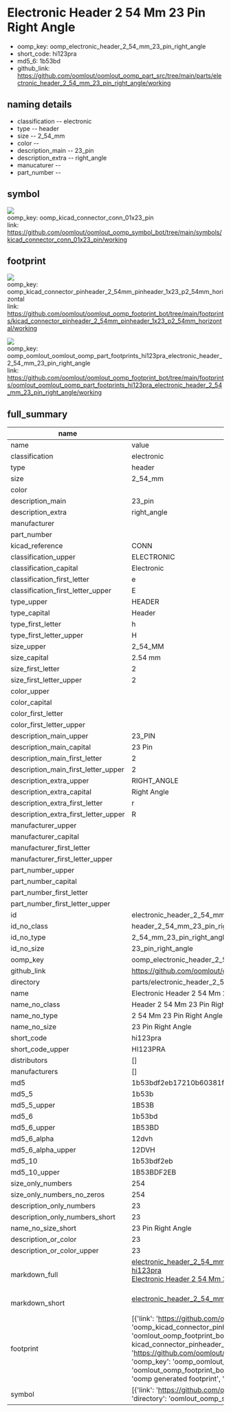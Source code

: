 # Electronic Header 2 54 Mm 23 Pin Right Angle

  
* oomp_key: oomp_electronic_header_2_54_mm_23_pin_right_angle 
* short_code: hi123pra
* md5_6: 1b53bd  
* github_link: https://github.com/oomlout/oomlout_oomp_part_src/tree/main/parts/electronic_header_2_54_mm_23_pin_right_angle/working  
## naming details
* classification -- electronic
* type -- header
* size -- 2_54_mm
* color -- 
* description_main -- 23_pin
* description_extra -- right_angle
* manucaturer -- 
* part_number -- 



## symbol

![](symbol/{index}/working/working_600.png)  
oomp_key: oomp_kicad_connector_conn_01x23_pin  
link: https://github.com/oomlout/oomlout_oomp_symbol_bot/tree/main/symbols/kicad_connector_conn_01x23_pin/working  

## footprint

![](footprint/{index}/working/working_600.png)  
oomp_key: oomp_kicad_connector_pinheader_2_54mm_pinheader_1x23_p2_54mm_horizontal  
link: https://github.com/oomlout/oomlout_oomp_footprint_bot/tree/main/footprints/kicad_connector_pinheader_2_54mm_pinheader_1x23_p2_54mm_horizontal/working  

![](footprint/{index}/working/working_600.png)  
oomp_key: oomp_oomlout_oomlout_oomp_part_footprints_hi123pra_electronic_header_2_54_mm_23_pin_right_angle  
link: https://github.com/oomlout/oomlout_oomp_footprint_bot/tree/main/footprints/oomlout_oomlout_oomp_part_footprints_hi123pra_electronic_header_2_54_mm_23_pin_right_angle/working  

## full_summary
| name | value | 
| --- | --- | 
| name | value | 
| classification | electronic | 
| type | header | 
| size | 2_54_mm | 
| color |  | 
| description_main | 23_pin | 
| description_extra | right_angle | 
| manufacturer |  | 
| part_number |  | 
| kicad_reference | CONN | 
| classification_upper | ELECTRONIC | 
| classification_capital | Electronic | 
| classification_first_letter | e | 
| classification_first_letter_upper | E | 
| type_upper | HEADER | 
| type_capital | Header | 
| type_first_letter | h | 
| type_first_letter_upper | H | 
| size_upper | 2_54_MM | 
| size_capital | 2.54 mm | 
| size_first_letter | 2 | 
| size_first_letter_upper | 2 | 
| color_upper |  | 
| color_capital |  | 
| color_first_letter |  | 
| color_first_letter_upper |  | 
| description_main_upper | 23_PIN | 
| description_main_capital | 23 Pin | 
| description_main_first_letter | 2 | 
| description_main_first_letter_upper | 2 | 
| description_extra_upper | RIGHT_ANGLE | 
| description_extra_capital | Right Angle | 
| description_extra_first_letter | r | 
| description_extra_first_letter_upper | R | 
| manufacturer_upper |  | 
| manufacturer_capital |  | 
| manufacturer_first_letter |  | 
| manufacturer_first_letter_upper |  | 
| part_number_upper |  | 
| part_number_capital |  | 
| part_number_first_letter |  | 
| part_number_first_letter_upper |  | 
| id | electronic_header_2_54_mm_23_pin_right_angle | 
| id_no_class | header_2_54_mm_23_pin_right_angle | 
| id_no_type | 2_54_mm_23_pin_right_angle | 
| id_no_size | 23_pin_right_angle | 
| oomp_key | oomp_electronic_header_2_54_mm_23_pin_right_angle | 
| github_link | https://github.com/oomlout/oomlout_oomp_part_src/tree/main/parts/electronic_header_2_54_mm_23_pin_right_angle/working | 
| directory | parts/electronic_header_2_54_mm_23_pin_right_angle | 
| name | Electronic Header 2 54 Mm 23 Pin Right Angle | 
| name_no_class | Header 2 54 Mm 23 Pin Right Angle | 
| name_no_type | 2 54 Mm 23 Pin Right Angle | 
| name_no_size | 23 Pin Right Angle | 
| short_code | hi123pra | 
| short_code_upper | HI123PRA | 
| distributors | [] | 
| manufacturers | [] | 
| md5 | 1b53bdf2eb17210b60381f62df54cc57 | 
| md5_5 | 1b53b | 
| md5_5_upper | 1B53B | 
| md5_6 | 1b53bd | 
| md5_6_upper | 1B53BD | 
| md5_6_alpha | 12dvh | 
| md5_6_alpha_upper | 12DVH | 
| md5_10 | 1b53bdf2eb | 
| md5_10_upper | 1B53BDF2EB | 
| size_only_numbers | 254 | 
| size_only_numbers_no_zeros | 254 | 
| description_only_numbers | 23 | 
| description_only_numbers_short | 23 | 
| name_no_size_short | 23 Pin Right Angle | 
| description_or_color | 23 | 
| description_or_color_upper | 23 | 
| markdown_full | [electronic_header_2_54_mm_23_pin_right_angle](https://github.com/oomlout/oomlout_oomp_part_src/tree/main/parts/electronic_header_2_54_mm_23_pin_right_angle/working)<br>[hi123pra](https://github.com/oomlout/oomlout_oomp_part_src/tree/main/parts/electronic_header_2_54_mm_23_pin_right_angle/working)<br>[Electronic Header 2 54 Mm 23 Pin Right Angle](https://github.com/oomlout/oomlout_oomp_part_src/tree/main/parts/electronic_header_2_54_mm_23_pin_right_angle/working)<br><br> | 
| markdown_short | [electronic_header_2_54_mm_23_pin_right_angle](https://github.com/oomlout/oomlout_oomp_part_src/tree/main/parts/electronic_header_2_54_mm_23_pin_right_angle/working)<br><br> | 
| footprint | [{'link': 'https://github.com/oomlout/oomlout_oomp_footprint_bot/tree/main/foootprntss/kicad_connector_pinheader_2_54mm_pinheader_1x23_p2_54mm_horizontal', 'oomp_key': 'oomp_kicad_connector_pinheader_2_54mm_pinheader_1x23_p2_54mm_horizontal', 'directory': 'oomlout_oomp_footprint_bot/footprints/kicad_connector_pinheader_2_54mm_pinheader_1x23_p2_54mm_horizontal//working/working.kicad_mod', 'note': 'source footprint kicad_connector_pinheader_2_54mm_pinheader_1x23_p2_54mm_horizontal', 'index': 0}, {'link': 'https://github.com/oomlout/oomlout_oomp_footprint_bot/tree/main/foootprntss/oomlout_oomlout_oomp_part_footprints_hi123pra_electronic_header_2_54_mm_23_pin_right_angle', 'oomp_key': 'oomp_oomlout_oomlout_oomp_part_footprints_hi123pra_electronic_header_2_54_mm_23_pin_right_angle', 'directory': 'oomlout_oomp_footprint_bot/footprints/oomlout_oomlout_oomp_part_footprints_hi123pra_electronic_header_2_54_mm_23_pin_right_angle//working/working.kicad_mod', 'note': 'oomp generated footprint', 'index': 1}] | 
| symbol | [{'link': 'https://github.com/oomlout/oomlout_oomp_symbol_bot/tree/main/symbols/kicad_connector_conn_01x23_pin', 'oomp_key': 'oomp_kicad_connector_conn_01x23_pin', 'directory': 'oomlout_oomp_symbol_bot/symbols/kicad_connector_conn_01x23_pin//working/working.kicad_sym', 'index': 0}] | 
